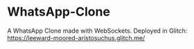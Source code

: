 # WhatsApp-Clone
A WhatsApp Clone made with WebSockets.
Deployed in Glitch: https://leeward-moored-aristosuchus.glitch.me/

